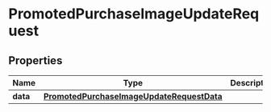 

# PromotedPurchaseImageUpdateRequest


## Properties

| Name | Type | Description | Notes |
|------------ | ------------- | ------------- | -------------|
|**data** | [**PromotedPurchaseImageUpdateRequestData**](PromotedPurchaseImageUpdateRequestData.md) |  |  |



